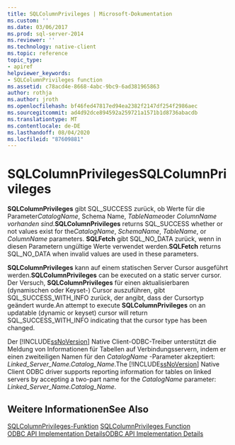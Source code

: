 ```yaml
---
title: SQLColumnPrivileges | Microsoft-Dokumentation
ms.custom: ''
ms.date: 03/06/2017
ms.prod: sql-server-2014
ms.reviewer: ''
ms.technology: native-client
ms.topic: reference
topic_type:
- apiref
helpviewer_keywords:
- SQLColumnPrivileges function
ms.assetid: c78acd4e-8668-4abc-9bc9-6ad381965863
author: rothja
ms.author: jroth
ms.openlocfilehash: bf46fed47817ed94ea2382f2147df254f2986aec
ms.sourcegitcommit: ad4d92dce894592a259721a1571b1d8736abacdb
ms.translationtype: MT
ms.contentlocale: de-DE
ms.lasthandoff: 08/04/2020
ms.locfileid: "87609881"
---
```

# <a name="sqlcolumnprivileges"></a><span data-ttu-id="223a1-102">SQLColumnPrivileges</span><span class="sxs-lookup"><span data-stu-id="223a1-102">SQLColumnPrivileges</span></span>
  <span data-ttu-id="223a1-103">**SQLColumnPrivileges** gibt SQL_SUCCESS zurück, ob Werte für die Parameter*CatalogName*, Schema Name, *TableName*oder *ColumnName* *vorhanden sind.*</span><span class="sxs-lookup"><span data-stu-id="223a1-103">**SQLColumnPrivileges** returns SQL_SUCCESS whether or not values exist for the*CatalogName*, *SchemaName*, *TableName*, or *ColumnName* parameters.</span></span> <span data-ttu-id="223a1-104">**SQLFetch** gibt SQL_NO_DATA zurück, wenn in diesen Parametern ungültige Werte verwendet werden.</span><span class="sxs-lookup"><span data-stu-id="223a1-104">**SQLFetch** returns SQL_NO_DATA when invalid values are used in these parameters.</span></span>  
  
 <span data-ttu-id="223a1-105">**SQLColumnPrivileges** kann auf einem statischen Server Cursor ausgeführt werden.</span><span class="sxs-lookup"><span data-stu-id="223a1-105">**SQLColumnPrivileges** can be executed on a static server cursor.</span></span> <span data-ttu-id="223a1-106">Der Versuch, **SQLColumnPrivileges** für einen aktualisierbaren (dynamischen oder Keyset-) Cursor auszuführen, gibt SQL_SUCCESS_WITH_INFO zurück, der angibt, dass der Cursortyp geändert wurde.</span><span class="sxs-lookup"><span data-stu-id="223a1-106">An attempt to execute **SQLColumnPrivileges** on an updatable (dynamic or keyset) cursor will return SQL_SUCCESS_WITH_INFO indicating that the cursor type has been changed.</span></span>  
  
 <span data-ttu-id="223a1-107">Der [!INCLUDE[ssNoVersion](../../includes/ssnoversion-md.md)] Native Client-ODBC-Treiber unterstützt die Meldung von Informationen für Tabellen auf Verbindungsservern, indem er einen zweiteiligen Namen für den *CatalogName* -Parameter akzeptiert: *Linked_Server_Name.Catalog_Name*.</span><span class="sxs-lookup"><span data-stu-id="223a1-107">The [!INCLUDE[ssNoVersion](../../includes/ssnoversion-md.md)] Native Client ODBC driver supports reporting information for tables on linked servers by accepting a two-part name for the *CatalogName* parameter: *Linked_Server_Name.Catalog_Name*.</span></span>  
  
## <a name="see-also"></a><span data-ttu-id="223a1-108">Weitere Informationen</span><span class="sxs-lookup"><span data-stu-id="223a1-108">See Also</span></span>  
 <span data-ttu-id="223a1-109">[SQLColumnPrivileges-Funktion](https://go.microsoft.com/fwlink/?LinkId=59335) </span><span class="sxs-lookup"><span data-stu-id="223a1-109">[SQLColumnPrivileges Function](https://go.microsoft.com/fwlink/?LinkId=59335) </span></span>  
 [<span data-ttu-id="223a1-110">ODBC API Implementation Details</span><span class="sxs-lookup"><span data-stu-id="223a1-110">ODBC API Implementation Details</span></span>](odbc-api-implementation-details.md)  
  
  
